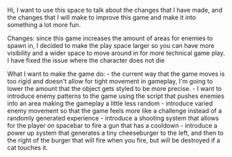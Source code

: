 Hi, I want to use this space to talk about the changes that I have made, and the changes that I will make to improve this game and make it into something a lot more fun.

Changes:
    since this game increases the amount of areas for enemies to spawn in, I decided to make the play space larger so you can have more visibility and a wider space to move around in for more technical game play.
    I have fixed the issue where the character does not die

What I want to make the game do:
    - the current way that the game moves is too rigid and doesn't allow for tight movement in gameplay, I'm going to lower the amount that the object gets styled to be more precise.
    - I want to introduce enemy patterns to the game using the script that pushes enemies into an area making the gameplay a little less random
    - introduce varied enemy movement so that the game feels more like a challenge instead of a randomly generated experience
    - introduce a shooting system that allows for the player on spacebar to fire a gun that has a cooldown
    - introduce a power up system that generates a tiny cheeseburger to the left, and then to the right of the burger that will fire when you fire, but will be destroyed if a cat touches it.